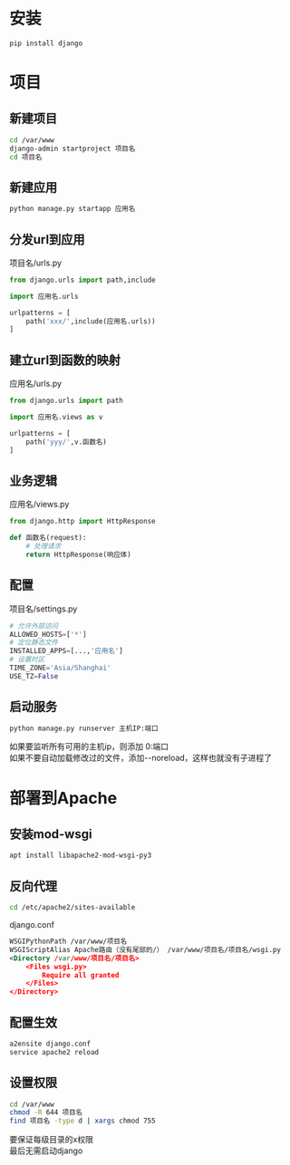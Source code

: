 ﻿# 安装
```sh
pip install django
```
# 项目
## 新建项目
```sh
cd /var/www
django-admin startproject 项目名
cd 项目名
```
## 新建应用
```sh
python manage.py startapp 应用名
```
## 分发url到应用
项目名/urls.py
```python
from django.urls import path,include

import 应用名.urls

urlpatterns = [
    path('xxx/',include(应用名.urls))
]
```
## 建立url到函数的映射
应用名/urls.py
```python
from django.urls import path

import 应用名.views as v

urlpatterns = [
    path('yyy/',v.函数名)
]
```
## 业务逻辑
应用名/views.py
```python
from django.http import HttpResponse

def 函数名(request):
    # 处理请求
    return HttpResponse(响应体)
```
## 配置
项目名/settings.py
```python
# 允许外部访问
ALLOWED_HOSTS=['*']
# 定位静态文件
INSTALLED_APPS=[...,'应用名']
# 设置时区
TIME_ZONE='Asia/Shanghai'
USE_TZ=False
```
## 启动服务
```sh
python manage.py runserver 主机IP:端口
```
如果要监听所有可用的主机ip，则添加 0:端口  
如果不要自动加载修改过的文件，添加--noreload，这样也就没有子进程了

# 部署到Apache
## 安装mod-wsgi
```sh
apt install libapache2-mod-wsgi-py3
```
## 反向代理
```sh
cd /etc/apache2/sites-available
```
django.conf
```xml
WSGIPythonPath /var/www/项目名
WSGIScriptAlias Apache路由（没有尾部的/） /var/www/项目名/项目名/wsgi.py
<Directory /var/www/项目名/项目名>
    <Files wsgi.py>
        Require all granted
    </Files>
</Directory>
```
## 配置生效
```sh
a2ensite django.conf
service apache2 reload
```
## 设置权限
```sh
cd /var/www
chmod -R 644 项目名
find 项目名 -type d | xargs chmod 755
```
要保证每级目录的x权限  
最后无需启动django